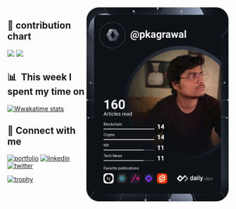 
 <a href="https://api.daily.dev/get?r=omBratteng" target="_blank">
    <img
      width="324"
      align="right"
      src="https://github.com/IMPranshu/IMPranshu/blob/main/devcard.svg"
    />
  </a>



## 👐 contribution chart

<img src="http://github-readme-streak-stats.herokuapp.com?user=IMPranshu&theme=github-dark-blue&hide_border=true&stroke=00000000">
<img src="https://activity-graph.herokuapp.com/graph?username=IMPranshu&theme=react-dark&hide_border=true">

## 📊 &nbsp;**This week I spent my time on**

[![Wwakatime stats](https://github-readme-stats-taupe-two.vercel.app/api/wakatime?username=IMPranshu&hide_title=true&hide_border=true&langs_count=5&bg_color=00000000&text_color=fff)](https://wakatime.com/@IMPranshu)

## 🤝 Connect with me
[![portfolio](https://img.shields.io/badge/my_blog-000?style=for-the-badge&logo=ko-fi&logoColor=white)](https://pkknowsnothing.com/)
[![linkedin](https://img.shields.io/badge/linkedin-0A66C2?style=for-the-badge&logo=linkedin&logoColor=white)](https://www.linkedin.com/in/pranshu-kumar-agrawal-74988152/)
[![twitter](https://img.shields.io/badge/twitter-1DA1F2?style=for-the-badge&logo=twitter&logoColor=white)](https://twitter.com/pkknowsnothing)


[![trophy](https://github-profile-trophy.vercel.app/?username=IMPranshu&theme=onedark)](https://github.com/ryo-ma/github-profile-trophy)
